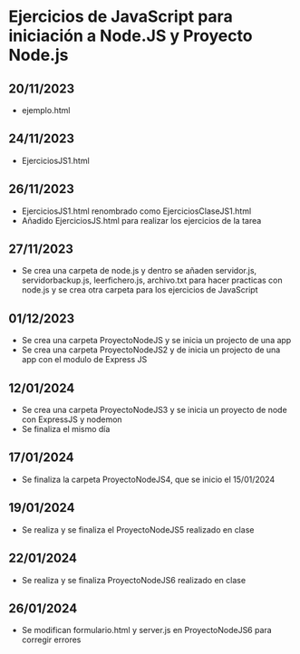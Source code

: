 # Ejercicios de JavaScript para iniciación a Node.JS y Proyecto Node.js

## 20/11/2023
- ejemplo.html

## 24/11/2023
- EjerciciosJS1.html

## 26/11/2023
- EjerciciosJS1.html renombrado como EjerciciosClaseJS1.html
- Añadido EjerciciosJS.html para realizar los ejercicios de la tarea

## 27/11/2023
- Se crea una carpeta de node.js y dentro se añaden servidor.js, servidorbackup.js, leerfichero.js, archivo.txt para hacer practicas con node.js y se crea otra carpeta para los ejercicios de JavaScript

## 01/12/2023
- Se crea una carpeta ProyectoNodeJS y se inicia un projecto de una app
- Se crea una carpeta ProyectoNodeJS2 y de inicia un projecto de una app con el modulo de Express JS

## 12/01/2024
- Se crea una carpeta ProyectoNodeJS3 y se inicia un proyecto de node con ExpressJS y nodemon
- Se finaliza el mismo día

## 17/01/2024
- Se finaliza la carpeta ProyectoNodeJS4, que se inicio el 15/01/2024

## 19/01/2024
- Se realiza y se finaliza el ProyectoNodeJS5 realizado en clase

## 22/01/2024
- Se realiza y se finaliza ProyectoNodeJS6 realizado en clase

## 26/01/2024
- Se modifican formulario.html y server.js en ProyectoNodeJS6 para corregir errores